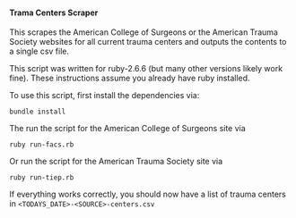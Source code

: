 #### Trama Centers Scraper

This scrapes the American College of Surgeons or the American Trauma Society websites for all current trauma centers
and outputs the contents to a single csv file.

This script was written for ruby-2.6.6 (but many other versions likely work fine).
These instructions assume you already have ruby installed.

To use this script, first install the dependencies via:

    bundle install

The run the script for the American College of Surgeons site via

    ruby run-facs.rb

Or run the script for the American Trauma Society site via

    ruby run-tiep.rb

If everything works correctly, you should now have a list of trauma centers in `<TODAYS_DATE>-<SOURCE>-centers.csv`
